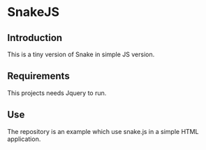 # SnakeJS

## Introduction

This is a tiny version of Snake in simple JS version.

## Requirements

This projects needs Jquery to run.

## Use

The repository is an example which use snake.js in a simple HTML application.
